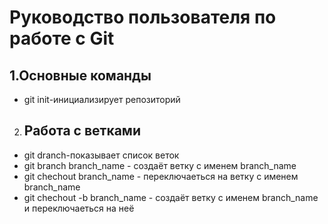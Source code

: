 # Руководство пользователя по работе с Git
## 1.Основные команды 
* git init-инициализирует репозиторий
2. ## Работа с ветками 
* git dranch-показывает список веток
* git branch branch_name - создаёт ветку с именем branch_name 
* git chechout branch_name - переключаеться на ветку с именем branch_name
* git chechout -b branch_name - создаёт ветку с именем branch_name и переключаеться на неё